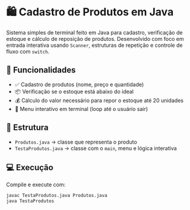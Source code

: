 # 🛍️ Cadastro de Produtos em Java

Sistema simples de terminal feito em Java para cadastro, verificação de estoque e cálculo de reposição de produtos. Desenvolvido com foco em entrada interativa usando `Scanner`, estruturas de repetição e controle de fluxo com `switch`.

## 🔧 Funcionalidades

- ✅ Cadastro de produtos (nome, preço e quantidade)
- 📦 Verificação se o estoque está abaixo do ideal
- 💰 Cálculo do valor necessário para repor o estoque até 20 unidades
- 🔁 Menu interativo em terminal (loop até o usuário sair)

## 📂 Estrutura

- `Produtos.java` → classe que representa o produto
- `TestaProdutos.java` → classe com o `main`, menu e lógica interativa

## 💻 Execução

Compile e execute com:

```bash
javac TestaProdutos.java Produtos.java
java TestaProdutos
